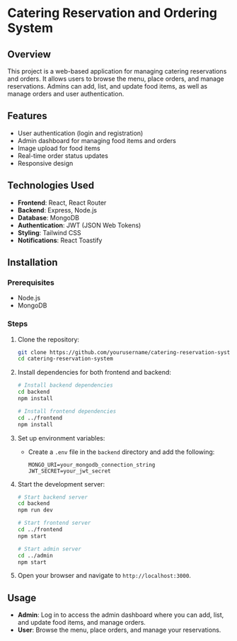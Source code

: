 # Catering Reservation and Ordering System

## Overview
This project is a web-based application for managing catering reservations and orders. It allows users to browse the menu, place orders, and manage reservations. Admins can add, list, and update food items, as well as manage orders and user authentication.

## Features
- User authentication (login and registration)
- Admin dashboard for managing food items and orders
- Image upload for food items
- Real-time order status updates
- Responsive design

## Technologies Used
- **Frontend**: React, React Router
- **Backend**: Express, Node.js
- **Database**: MongoDB
- **Authentication**: JWT (JSON Web Tokens)
- **Styling**: Tailwind CSS
- **Notifications**: React Toastify

## Installation

### Prerequisites
- Node.js
- MongoDB

### Steps
1. Clone the repository:
    ```bash
    git clone https://github.com/yourusername/catering-reservation-system.git
    cd catering-reservation-system
    ```

2. Install dependencies for both frontend and backend:
    ```bash
    # Install backend dependencies
    cd backend
    npm install

    # Install frontend dependencies
    cd ../frontend
    npm install
    ```

3. Set up environment variables:
    - Create a `.env` file in the `backend` directory and add the following:
        ```env
        MONGO_URI=your_mongodb_connection_string
        JWT_SECRET=your_jwt_secret
        ```

4. Start the development server:
    ```bash
    # Start backend server
    cd backend
    npm run dev

    # Start frontend server
    cd ../frontend
    npm start

    # Start admin server
    cd ../admin
    npm start
    ```

5. Open your browser and navigate to `http://localhost:3000`.

## Usage
- **Admin**: Log in to access the admin dashboard where you can add, list, and update food items, and manage orders.
- **User**: Browse the menu, place orders, and manage your reservations.


